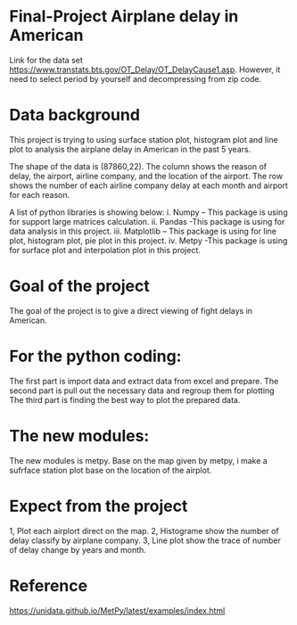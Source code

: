 # Final-Project Airplane delay in American
Link for the data set https://www.transtats.bts.gov/OT_Delay/OT_DelayCause1.asp.
However, it need to select period by yourself and decompressing from zip code.
# Data background
This project is trying to using surface station plot, histogram plot and line plot to analysis the airplane delay in American in the past 5 years.

The shape of the data is (87860,22). The column shows the reason of delay, the airport, airline company, and the location of the airport. The row shows the number of each airline company delay at each month and airport for each reason.

A list of python libraries is showing below:
i.	Numpy – This package is using for support large matrices calculation.
ii.	Pandas -This package is using for data analysis in this project.
iii.	Matplotlib – This package is using for line plot, histogram plot, pie plot in this project.
iv.	Metpy -This package is using for surface plot and interpolation plot in this project.



# Goal of the project
The goal of the project is to give a direct viewing of fight delays in American.

# For the python coding:
The first part is import data and extract data from excel and prepare.
The second part is pull out the necessary data and regroup them for plotting
The third part is finding the best way to plot the prepared data.

# The new modules:
The new modules is metpy. Base on the map given by metpy, i make a sufrface station plot base on the location of the airplot.


# Expect from the project
1, Plot each airplort direct on the map.
2, Histograme show the number of delay classify by airplane company.
3, Line plot show the trace of number of delay change by years and month.


# Reference
https://unidata.github.io/MetPy/latest/examples/index.html

